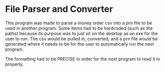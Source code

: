# File Parser and Converter

This program was made to parse a money order csv into a prn file to be used in another program.
Some items had to be hardcoded (such as the paths) because its purpose was to just sit on the desktop as an exe for the user to run.
The csv would be pulled in, converted, and a prn file would be generated where it needs to be for the user to automatically run the next program.

The formatting had to be PRECISE in order for the next program to read it in properly.
